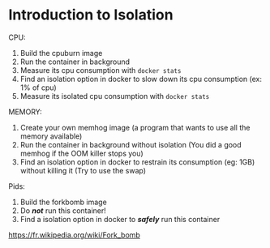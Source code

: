 # Introduction to Isolation

CPU:

1. Build the cpuburn image
2. Run the container in background
3. Measure its cpu consumption with `docker stats`
4. Find an isolation option in docker to slow down its cpu consumption (ex: 1% of cpu)
5. Measure its isolated cpu consumption with `docker stats`

MEMORY:

1. Create your own memhog image (a program that wants to use all the memory available)
2. Run the container in background without isolation (You did a good memhog if the OOM killer stops you)
3. Find an isolation option in docker to restrain its consumption (eg: 1GB) without killing it (Try to use the swap)

Pids:

1. Build the forkbomb image
2. Do ***not*** run this container!
3. Find a isolation option in docker to ***safely*** run this container

https://fr.wikipedia.org/wiki/Fork_bomb
